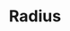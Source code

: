 ---
# Feel free to add content and custom Front Matter to this file.
# To modify the layout, see https://jekyllrb.com/docs/themes/#overriding-theme-defaults

pageID: radius
category: "Radius"
title: Radius
description: Sets the element's corner radius values.
syntax: 
  - data-h2-radius="MEDIA(RADIUS)"
  - data-h2-radius="MEDIA(RADIUS, RADIUS, RADIUS, RADIUS)"
notes:
  - When assigning different values to each corner, the order is top-left, top-right, bottom-right, bottom-left.
options:
  - title: MEDIA
    type: media
    content:
  - title: RADIUS
    type: custom
    content: "<pre>
      small\n
      medium\n
      large
    </pre>"
examples:
  - <div data-h2-flex-grid='b(top, expanded, flush, medium)'>
      <div data-h2-flex-item='b(1of1) m(1of5)'>
        <div data-h2-bg-color='b(theme-1)' data-h2-padding='b(all, medium)' data-h2-radius='b(small)'></div>
      </div>
      <div data-h2-flex-item='b(1of1) m(1of5)'>
        <div data-h2-bg-color='b(theme-1)' data-h2-padding='b(all, medium)' data-h2-radius='b(medium)'></div>
      </div>
      <div data-h2-flex-item='b(1of1) m(1of5)'>
        <div data-h2-bg-color='b(theme-1)' data-h2-padding='b(all, medium)' data-h2-radius='b(large)'></div>
      </div>
      <div data-h2-flex-item='b(1of1) m(1of5)'>
        <div data-h2-bg-color='b(theme-1)' data-h2-padding='b(all, medium)' data-h2-radius='b(small, small, large, large)'></div>
      </div>
      <div data-h2-flex-item='b(1of1) m(1of5)'>
        <div data-h2-bg-color='b(theme-1)' data-h2-padding='b(all, medium)' data-h2-radius='b(large, small, medium, large)'></div>
      </div>
    </div>
---